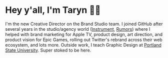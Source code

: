 # Hey y'all, I'm Taryn 🥀🖤

I'm the new Creative Director on the Brand Studio team. I joined GitHub after several years in the studio/agency world ([Instrument](https://www.instrument.com), [Rumors](https://rumo.rs)) where I helped with brand marketing for Apple TV, product design, art direction, and product vision for Epic Games, rolling out Twitter's rebrand across their web ecosystem, and lots more. Outside work, I teach Graphic Design at [Portland State University](https://psu.gd). Super stoked to be here.
